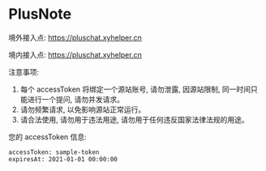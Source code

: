 # PlusNote

境外接入点: https://pluschat.xyhelper.cn

境内接入点: https://pluschat.xyhelper.cn

注意事项:

1. 每个 accessToken 将绑定一个源站账号, 请勿泄露, 因源站限制, 同一时间只能进行一个提问, 请勿并发请求。
2. 请勿频繁请求, 以免影响源站正常运行。
3. 请合法使用, 请勿用于违法用途, 请勿用于任何违反国家法律法规的用途。

您的 accessToken 信息:

```
accessToken: sample-token
expiresAt: 2021-01-01 00:00:00
```
